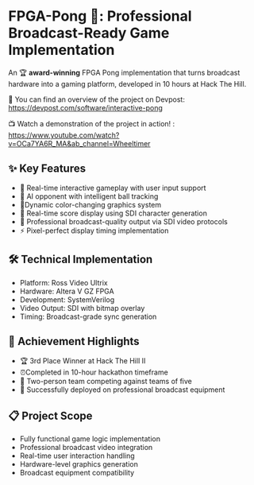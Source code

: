 # **FPGA-Pong 🏓: Professional Broadcast-Ready Game Implementation**


An 🏆 **award-winning** FPGA Pong implementation that turns broadcast hardware into a gaming platform, developed in 10 hours at Hack The Hill. 

🔗 You can find an overview of the project on Devpost: https://devpost.com/software/interactive-pong

📺 Watch a demonstration of the project in action! : https://www.youtube.com/watch?v=OCa7YA6R_MA&ab_channel=Wheeltimer

## **✨ Key Features**
- 🎯 Real-time interactive gameplay with user input support
- 🤖 AI opponent with intelligent ball tracking
- 🌈Dynamic color-changing graphics system
- 🔢 Real-time score display using SDI character generation
- 📡 Professional broadcast-quality output via SDI video protocols
- ⚡ Pixel-perfect display timing implementation

## **🛠️ Technical Implementation**
- Platform: Ross Video Ultrix
- Hardware: Altera V GZ FPGA
- Development: SystemVerilog
- Video Output: SDI with bitmap overlay
- Timing: Broadcast-grade sync generation

## **🏅 Achievement Highlights**
- 🏆 3rd Place Winner at Hack The Hill II
- ⏰Completed in 10-hour hackathon timeframe
- 👥 Two-person team competing against teams of five
- 🚀 Successfully deployed on professional broadcast equipment

## **📋 Project Scope**
- Fully functional game logic implementation
- Professional broadcast video integration
- Real-time user interaction handling
- Hardware-level graphics generation
- Broadcast equipment compatibility
